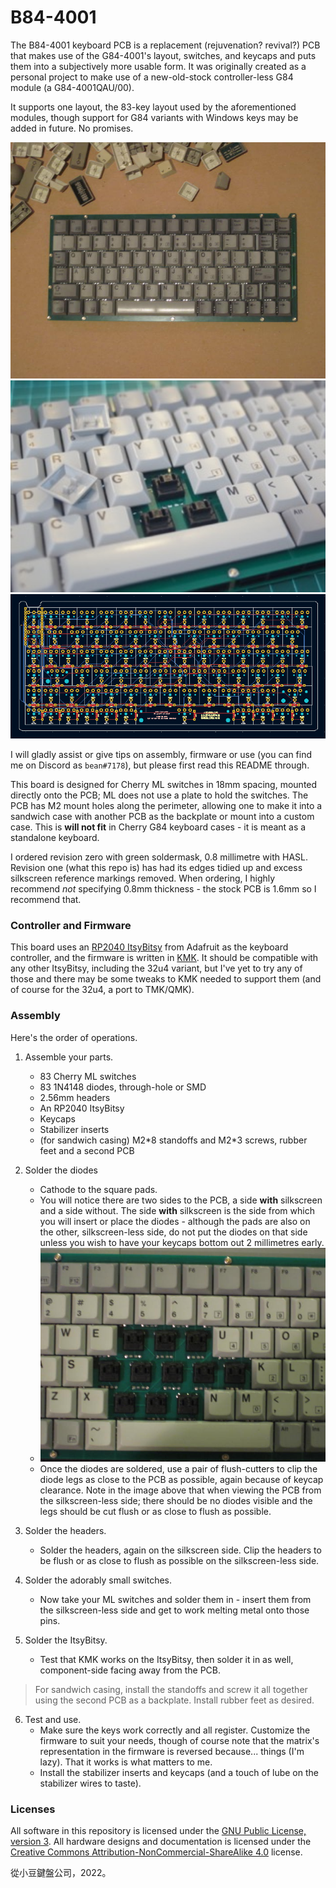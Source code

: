 # B84-4001

The B84-4001 keyboard PCB is a replacement (rejuvenation? revival?) PCB that makes use of the G84-4001's layout, switches, and keycaps and puts them into a subjectively more usable form. It was originally created as a personal project to make use of a new-old-stock controller-less G84 module (a G84-4001QAU/00).

It supports one layout, the 83-key layout used by the aforementioned modules, though support for G84 variants with Windows keys may be added in future. No promises.

![top](/Pictures/top.jpg)
<img src="/Pictures/beauty_pic.jpeg" width="640">
<img src="/Pictures/pcb_screen.png" width="640">

I will gladly assist or give tips on assembly, firmware or use (you can find me on Discord as `bean#7178`), but please first read this README through.

This board is designed for Cherry ML switches in 18mm spacing, mounted directly onto the PCB; ML does not use a plate to hold the switches. The PCB has M2 mount holes along the perimeter, allowing one to make it into a sandwich case with another PCB as the backplate or mount into a custom case. This is **will not fit** in Cherry G84 keyboard cases - it is meant as a standalone keyboard.

I ordered revision zero with green soldermask, 0.8 millimetre with HASL. Revision one (what this repo is) has had its edges tidied up and excess silkscreen reference markings removed. When ordering, I highly recommend *not* specifying 0.8mm thickness - the stock PCB is 1.6mm so I recommend that.

### Controller and Firmware

This board uses an [RP2040 ItsyBitsy](https://www.adafruit.com/product/4888) from Adafruit as the keyboard controller, and the firmware is written in [KMK](https://github.com/KMKfw/kmk_firmware). It should be compatible with any other ItsyBitsy, including the 32u4 variant, but I've yet to try any of those and there may be some tweaks to KMK needed to support them (and of course for the 32u4, a port to TMK/QMK).

### Assembly

Here's the order of operations.

1.  Assemble your parts.
	* 83 Cherry ML switches
	* 83 1N4148 diodes, through-hole or SMD
	* 2.56mm headers
	* An RP2040 ItsyBitsy
	* Keycaps
	* Stabilizer inserts
	* (for sandwich casing) M2\*8 standoffs and M2\*3 screws, rubber feet and a second PCB

2.  Solder the diodes
	* Cathode to the square pads.
	* You will notice there are two sides to the PCB, a side **with** silkscreen and a side without. The side **with** silkscreen is the side from which you will insert or place the diodes - although the pads are also on the other, silkscreen-less side, do not put the diodes on that side unless you wish to have your keycaps bottom out 2 millimetres early.
	* <img src="/Pictures/diodes.jpg" width="640">
	* Once the diodes are soldered, use a pair of flush-cutters to clip the diode legs as close to the PCB as possible, again because of keycap clearance. Note in the image above that when viewing the PCB from the silkscreen-less side; there should be no diodes visible and the legs should be cut flush or as close to flush as possible. 

3.  Solder the headers.
	* Solder the headers, again on the silkscreen side. Clip the headers to be flush or as close to flush as possible on the silkscreen-less side.

4.  Solder the adorably small switches.
	* Now take your ML switches and solder them in - insert them from the silkscreen-less side and get to work melting metal onto those pins. 

5.  Solder the ItsyBitsy.
	* Test that KMK works on the ItsyBitsy, then solder it in as well, component-side facing away from the PCB.

> For sandwich casing, install the standoffs and screw it all together using the second PCB as a backplate. Install rubber feet as desired.

6.  Test and use.
	* Make sure the keys work correctly and all register. Customize the firmware to suit your needs, though of course note that the matrix's representation in the firmware is reversed because... things (I'm lazy). That it works is what matters to me.
	* Install the stabilizer inserts and keycaps (and a touch of lube on the stabilizer wires to taste).

### Licenses

All software in this repository is licensed under the [GNU Public License,
version 3](https://www.gnu.org/licenses/gpl-3.0-standalone.html).
All hardware designs and documentation is licensed under the [Creative Commons
Attribution-NonCommercial-ShareAlike 4.0](https://creativecommons.org/licenses/by-nc-sa/4.0/)
license. 

從小豆鍵盤公司，2022。
